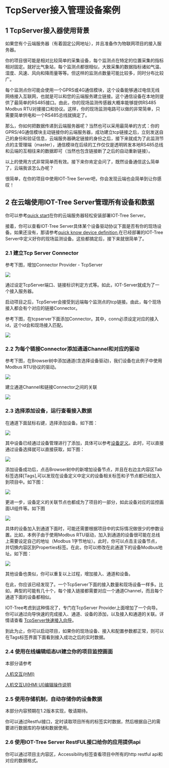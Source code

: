 
TcpServer接入管理设备案例
==




## 1 TcpServer接入器使用背景

如果您有个云端服务器（有着固定公网地址），并且准备作为物联网项目的接入服务器。

你的项目很可能是相对比较简单的采集设备，每个监测点在特定的位置采集的指标相对固定。就好比气象站，每个监测点都很相似，大致采集的数据指标诸如气温、湿度、风速、风向和降雨量等等。但这样的监测点数量可能比较多，同时分布比较广。

每个监测点你可能会使用一个GPRS或4G通信模块，这个设备能够通过电信无线网络接入互联网，也就是可以和您的云端服务建立链接。这个通信设备在本地则提供了最简单的RS485接口。由此，你的现场监测传感器大概率能够提供RS485 Modbus RTU对接接口和协议。这样，你的现场监测电路可以做的非常简单，只需要简单供电和一个RS485总线就搞定了。

那么，你如何把数据传递到云端服务器呢？当然也可以采用最简单的方式：你的GPRS/4G通信模块主动链接你的云端服务器，成功建立tcp链接之后，立刻发送自己的身份和验证信息，云端服务器确定链接的身份之后，接下来就成为了此监测节点的主管理端（master），通信模块在后续的工作仅仅是透明转发本地RS485总线和云端的互相往来的数据即可（当然也包含链接断了之后的自动重新链接）。

以上的使用方式非常简单而有效。接下来你肯定会问了，既然设备通信这么简单了，云端我该怎么办呢？

很简单，在你的项目中使用IOT-Tree Server吧，你会发现云端也会简单到让你感叹！




## 2 在云端使用IOT-Tree Server管理所有设备和数据

你可以参考[quick start][quick_start]在你的云端服务器轻松安装部署IOT-Tree Server。

接着，你可以查看IOT-Tree Server具体某个设备驱动协议下面是否有你的现场设备。如果还没有，那请参考[quick know device definition][qn_devdef],在已经部署的IOT-Tree Server中定义好你的现场监测设备。这些都搞定后，接下来就很简单了。





### 2.1 建立Tcp Server Connector

参考下图，增加Connector Provider - TcpServer


<img src="../img/tcpserver_add.png">


通过设定TcpServer端口、链接标识判定方式等。如此，IOT-Server就成为了一个接入服务器。

启动项目之后，TcpServer会接受到远端每个监测点的tcp链接。由此，每个现场接入都会有个对应的链接Connector。

参考下图，在tcpserver下面添加Connector。其中，conn必须设定对应的接入id，这个id会和现场接入匹配。



<img src="../img/tcpserver_conn_add.png"/>


### 2.2 为每个链接Connector添加通道Channel和对应的驱动
参考下图，在Browser树中添加通道(含选择设备驱动)，我们设备在此例子中使用Modbus RTU协议的驱动。



<img src="../img/ch_add.png" />


建立通道Channel和链接Connector之间的关联



<img src="../img/join1.png" />


### 2.3 选择添加设备，运行查看接入数据

在通道下面鼠标右键，选择添加设备。如下图：



<img src="../img/dev_add.png">


其中设备已经通过设备管理进行了添加，具体可以参考[设备定义][qn_devdef]。此时，可以直接通过设备选择就可以直接获取，如下图：



<img src="../img/dev_add_selection.png"/>


添加设备成功后，点击Browser树中的新增加设备节点，并且在右边主内容区Tab标签选择[Tags],可以发现在设备定义中定义的设备相关标签和子节点都已经加入到项目中。如下图：



<img src="../img/dev_add_tags.png">


更进一步，设备定义的关联节点也都成为了项目的一部分，如此设备对应的监控画面UI组件等。如下图




<img src="../img/dev_add_hmi.png">


具体的设备加入到通道下面时，可能还需要根据项目中的实际情况做很少的参数设置。比如，本例子由于使用Modbus RTU驱动，加入到通道的设备很可能在总线上需要设定自己的地址（Modbus 1字节地址）。此时，你可以点击主设备节点，并切换内容区到Properties标签。在此，你可以修改在此通道下的设备Modbus地址。如下图：



<img src="../img/dev_add_pms.png">


其他设备也类似，你可以重复以上过程，增加接入、通道和设备。

在此，你应该已经发现了。一个TcpServer下面的接入数量和现场设备一样多。比如，典型的可能有几十个，每个接入链接都需要对应一个通道Channel，而且每个通道下面的设备都相似。

IOT-Tree考虑到这种情况了，专门在TcpServer Provider上面增加了一个向导。你可以通过向导快速的完成接入、通道、设备的添加，以及接入和通道的关联。详情请查看 [TcpServer快速接入向导][qn_tcpserver_wizard]。

到此为止，你可以启动项目，如果你的现场设备、接入和配置参数都正常，则可以在Tags标签界面下面看到接入成功之后的实时数据。




### 2.4 使用在线编辑组态UI建立你的项目监控画面

本部分请参考 

[人机交互(HMI)][qn_hmi]

[人机交互UI(HMI UI)编辑操作说明][qn_hmi_w]






### 2.5 使用存储机制，自动存储你的设备数据

本部分内容预期在1.2版本实现，敬请期待。

你可以通过Restful接口，定时读取项目所有的标签实时数据，然后根据自己的需要进行数据库的存储和数据使用。




### 2.6 使用IOT-Tree Server RestFUL接口给你的应用提供api

你可以通过项目主内容区，Accessibility标签查看项目中所有的http restful api和对应的数据格式。



[qn_devdef]:./quick_know_device_definition.md
[qn_hmi]:./quick_know_hmi.md
[qn_hmi_w]:./quick_know_hmi_edit.md

[quick_start]:../quick_start.md
[qn_tcpserver_wizard]: ./quick_know_tcpserver_wizard.md
